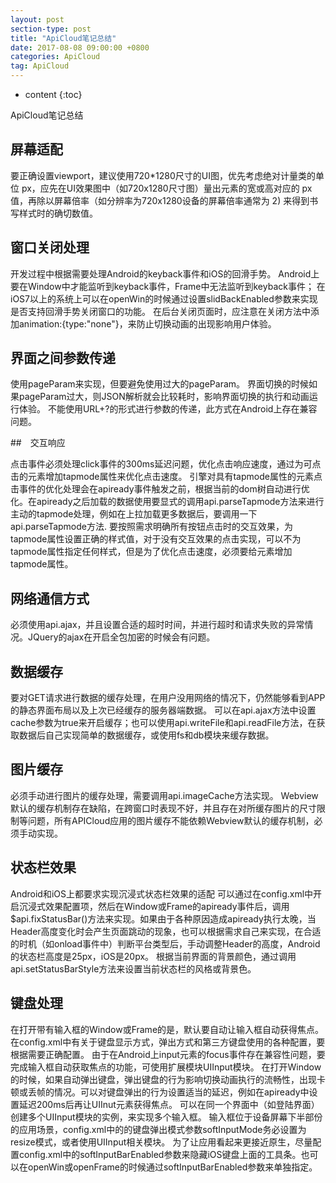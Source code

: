 ```yaml
---
layout: post
section-type: post
title: "ApiCloud笔记总结"
date: 2017-08-08 09:00:00 +0800 
categories: ApiCloud
tag: ApiCloud
---
```

* content
{:toc}

ApiCloud笔记总结

<!-- more -->

## 屏幕适配

要正确设置viewport，建议使用720*1280尺寸的UI图，优先考虑绝对计量类的单位 px，应先在UI效果图中（如720x1280尺寸图）量出元素的宽或高对应的 px 值，再除以屏幕倍率（如分辨率为720x1280设备的屏幕倍率通常为 2) 来得到书写样式时的确切数值。

## 窗口关闭处理

开发过程中根据需要处理Android的keyback事件和iOS的回滑手势。
Android上要在Window中才能监听到keyback事件，Frame中无法监听到keyback事件；
在iOS7以上的系统上可以在openWin的时候通过设置slidBackEnabled参数来实现是否支持回滑手势关闭窗口的功能。
在后台关闭页面时，应注意在关闭方法中添加animation:{type:"none"}，来防止切换动画的出现影响用户体验。

##  界面之间参数传递

使用pageParam来实现，但要避免使用过大的pageParam。 
界面切换的时候如果pageParam过大，则JSON解析就会比较耗时，影响界面切换的执行和动画运行体验。
不能使用URL+?的形式进行参数的传递，此方式在Android上存在兼容问题。

##　交互响应

点击事件必须处理click事件的300ms延迟问题，优化点击响应速度，通过为可点击的元素增加tapmode属性来优化点击速度。
引擎对具有tapmode属性的元素点击事件的优化处理会在apiready事件触发之前，根据当前的dom树自动进行优化。在apiready之后加载的数据使用要显式的调用api.parseTapmode方法来进行主动的tapmode处理，例如在上拉加载更多数据后，要调用一下api.parseTapmode方法.
要按照需求明确所有按钮点击时的交互效果，为tapmode属性设置正确的样式值，对于没有交互效果的点击实现，可以不为tapmode属性指定任何样式，但是为了优化点击速度，必须要给元素增加tapmode属性。

## 网络通信方式

必须使用api.ajax，并且设置合适的超时时间，并进行超时和请求失败的异常情况。JQuery的ajax在开启全包加密的时候会有问题。

## 数据缓存

要对GET请求进行数据的缓存处理，在用户没用网络的情况下，仍然能够看到APP的静态界面布局以及上次已经缓存的服务器端数据。
可以在api.ajax方法中设置cache参数为true来开启缓存；也可以使用api.writeFile和api.readFile方法，在获取数据后自己实现简单的数据缓存，或使用fs和db模块来缓存数据。

## 图片缓存

必须手动进行图片的缓存处理，需要调用api.imageCache方法实现。
Webview默认的缓存机制存在缺陷，在跨窗口时表现不好，并且存在对所缓存图片的尺寸限制等问题，所有APICloud应用的图片缓存不能依赖Webview默认的缓存机制，必须手动实现。

## 状态栏效果

Android和iOS上都要求实现沉浸式状态栏效果的适配
可以通过在config.xml中开启沉浸式效果配置项，然后在Window或Frame的apiready事件后，调用$api.fixStatusBar()方法来实现。如果由于各种原因造成apiready执行太晚，当Header高度变化时会产生页面跳动的现象，也可以根据需求自己来实现，在合适的时机（如onload事件中）判断平台类型后，手动调整Header的高度，Android的状态栏高度是25px，iOS是20px。
根据当前界面的背景颜色，通过调用api.setStatusBarStyle方法来设置当前状态栏的风格或背景色。

## 键盘处理

在打开带有输入框的Window或Frame的是，默认要自动让输入框自动获得焦点。
在config.xml中有关于键盘显示方式，弹出方式和第三方键盘使用的各种配置，要根据需要正确配置。
由于在Android上input元素的focus事件存在兼容性问题，要完成输入框自动获取焦点的功能，可使用扩展模块UIInput模块。
在打开Window的时候，如果自动弹出键盘，弹出键盘的行为影响切换动画执行的流畅性，出现卡顿或丢帧的情况。可以对键盘弹出的行为设置适当的延迟，例如在apiready中设置延迟200ms后再让UIInut元素获得焦点。
可以在同一个界面中（如登陆界面）创建多个UIInput模块的实例，来实现多个输入框。
输入框位于设备屏幕下半部份的应用场景，config.xml中的的键盘弹出模式参数softInputMode务必设置为resize模式，或者使用UIInput相关模块。
为了让应用看起来更接近原生，尽量配置config.xml中的softInputBarEnabled参数来隐藏iOS键盘上面的工具条。也可以在openWin或openFrame的时候通过softInputBarEnabled参数来单独指定。